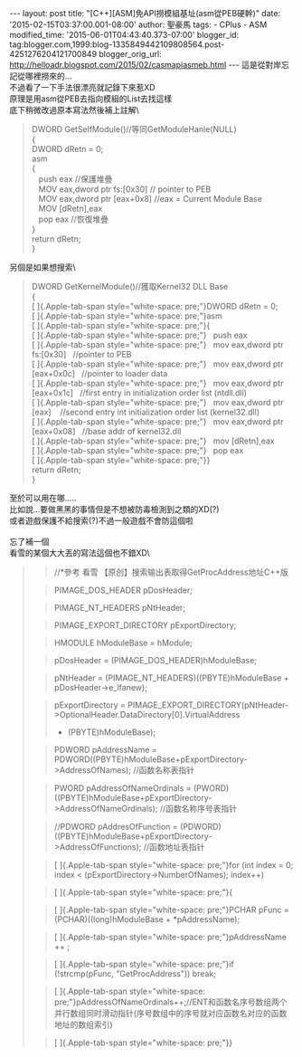 \-\-- layout: post title:
\"\[C++\]\[ASM\]免API撈模組基址(asm從PEB硬幹)\" date:
\'2015-02-15T03:37:00.001-08:00\' author: 聖豪馬 tags: - CPlus - ASM
modified\_time: \'2015-06-01T04:43:40.373-07:00\' blogger\_id:
tag:blogger.com,1999:blog-1335849442109808564.post-4251276204121700849
blogger\_orig\_url:
http://helloadr.blogspot.com/2015/02/casmapiasmeb.html \-\--
這是從對岸忘記從哪裡撈來的\...\
不過看了一下手法很漂亮就記錄下來惹XD\
原理是用asm從PEB去指向模組的List去找這樣\
底下稍微改過原本寫法然後補上註解\

> DWORD GetSelfModule()//等同GetModuleHanle(NULL)\
> {\
> DWORD dRetn = 0;\
> asm\
> {\
>    push eax //保護堆疊\
>    MOV eax,dword ptr fs:\[0x30\] // pointer to PEB\
>    MOV eax,dword ptr \[eax+0x8\] //eax = Current Module Base\
>    MOV \[dRetn\],eax\
>    pop eax //恢復堆疊\
> }\
> return dRetn;\
> }

另個是如果想搜索\

> DWORD GetKernelModule()//獲取Kernel32 DLL Base\
> {\
> [ ]{.Apple-tab-span style="white-space: pre;"}DWORD dRetn = 0;\
> [ ]{.Apple-tab-span style="white-space: pre;"}asm\
> [ ]{.Apple-tab-span style="white-space: pre;"}{\
> [ ]{.Apple-tab-span style="white-space: pre;"}   push eax\
> [ ]{.Apple-tab-span style="white-space: pre;"}   mov eax,dword ptr
> fs:\[0x30\]   //pointer to PEB\
> [ ]{.Apple-tab-span style="white-space: pre;"}   mov eax,dword ptr
> \[eax+0x0c\]   //pointer to loader data\
> [ ]{.Apple-tab-span style="white-space: pre;"}   mov eax,dword ptr
> \[eax+0x1c\]   //first entry in initialization order list (ntdll.dll)\
> [ ]{.Apple-tab-span style="white-space: pre;"}   mov eax,dword ptr
> \[eax\]    //second entry int initialization order list
> (kernel32.dll)\
> [ ]{.Apple-tab-span style="white-space: pre;"}   mov eax,dword ptr
> \[eax+0x08\]   //base addr of kernel32.dll\
> [ ]{.Apple-tab-span style="white-space: pre;"}   mov \[dRetn\],eax\
> [ ]{.Apple-tab-span style="white-space: pre;"}   pop eax\
> [ ]{.Apple-tab-span style="white-space: pre;"}}\
> return dRetn;\
> }

至於可以用在哪\.....\
比如說\...要做黑黑的事情但是不想被防毒檢測到之類的XD(?)\
或者遊戲保護不給搜索(?)不過一般遊戲不會防這個啦\
\
忘了補一個\
看雪的某個大大丟的寫法這個也不錯XD\

> > //\*參考 看雪 【原创】搜索输出表取得GetProcAddress地址C++版
>
> > PIMAGE\_DOS\_HEADER pDosHeader;
>
> > PIMAGE\_NT\_HEADERS pNtHeader;
>
> > PIMAGE\_EXPORT\_DIRECTORY pExportDirectory;
>
> > HMODULE hModuleBase = hModule;
>
> > pDosHeader = (PIMAGE\_DOS\_HEADER)hModuleBase;
>
> > pNtHeader = (PIMAGE\_NT\_HEADERS)((PBYTE)hModuleBase +
> > pDosHeader-\>e\_lfanew);
>
> > pExportDirectory =
> > PIMAGE\_EXPORT\_DIRECTORY(pNtHeader-\>OptionalHeader.DataDirectory\[0\].VirtualAddress
> > + (PBYTE)hModuleBase);
>
> > PDWORD pAddressName =
> > PDWORD((PBYTE)hModuleBase+pExportDirectory-\>AddressOfNames);
> > //函数名称表指针
>
> > PWORD pAddressOfNameOrdinals =
> > (PWORD)((PBYTE)hModuleBase+pExportDirectory-\>AddressOfNameOrdinals);
> > //函数名称序号表指针
>
> > //PDWORD pAddresOfFunction =
> > (PDWORD)((PBYTE)hModuleBase+pExportDirectory-\>AddressOfFunctions);
> > //函数地址表指针
>
> > [ ]{.Apple-tab-span style="white-space: pre;"}for (int index = 0;
> > index \< (pExportDirectory-\>NumberOfNames); index++)
>
> > [ ]{.Apple-tab-span style="white-space: pre;"}{
>
> > [ ]{.Apple-tab-span style="white-space: pre;"}PCHAR pFunc =
> > (PCHAR)((long)hModuleBase + \*pAddressName);
>
> > [ ]{.Apple-tab-span style="white-space: pre;"}pAddressName ++ ;
>
> > [ ]{.Apple-tab-span style="white-space: pre;"}if (!strcmp(pFunc,
> > \"GetProcAddress\")) break;
>
> > [ ]{.Apple-tab-span
> > style="white-space: pre;"}pAddressOfNameOrdinals++;//ENT和函数名序号数组两个并行数组同时滑动指针(序号数组中的序号就对应函数名对应的函数地址的数组索引)
>
> > [ ]{.Apple-tab-span style="white-space: pre;"}}
